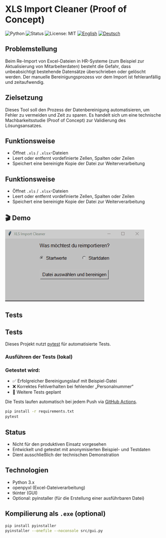 # XLS Import Cleaner (Proof of Concept)
![Python](https://img.shields.io/badge/python-3.10%2B-blue)
![Status](https://img.shields.io/badge/status-POC-orange)
![License: MIT](https://img.shields.io/badge/License-MIT-green.svg)
[![English](https://img.shields.io/badge/README-English-informational?style=flat-square)](README_en.md)
[![Deutsch](https://img.shields.io/badge/README-Deutsch-informational?style=flat-square)](README.md)



## Problemstellung

Beim Re-Import von Excel-Dateien in HR-Systeme (zum Beispiel zur Aktualisierung von Mitarbeiterdaten) besteht die Gefahr, dass unbeabsichtigt bestehende Datensätze überschrieben oder gelöscht werden. Der manuelle Bereinigungsprozess vor dem Import ist fehleranfällig und zeitaufwendig.

## Zielsetzung

Dieses Tool soll den Prozess der Datenbereinigung automatisieren, um Fehler zu vermeiden und Zeit zu sparen. Es handelt sich um eine technische Machbarkeitsstudie (Proof of Concept) zur Validierung des Lösungsansatzes.

## Funktionsweise

- Öffnet `.xls` / `.xlsx`-Dateien
- Leert oder entfernt vordefinierte Zellen, Spalten oder Zeilen
- Speichert eine bereinigte Kopie der Datei zur Weiterverarbeitung

## Funktionsweise

- Öffnet `.xls` / `.xlsx`-Dateien
- Leert oder entfernt vordefinierte Zellen, Spalten oder Zeilen
- Speichert eine bereinigte Kopie der Datei zur Weiterverarbeitung

## 🎬 Demo

![XLS Import Cleaner Demo](import-cleaner.gif)

## Tests


## Tests

Dieses Projekt nutzt [pytest](https://docs.pytest.org/) für automatisierte Tests.

### Ausführen der Tests (lokal)
### Getestet wird:

- ✅ Erfolgreicher Bereinigungslauf mit Beispiel-Datei  
- ❌ Korrektes Fehlverhalten bei fehlender „Personalnummer“  
- 📝 Weitere Tests geplant

Die Tests laufen automatisch bei jedem Push via [GitHub Actions](https://github.com/Chrisp-Codes/xls-import-cleaner/actions).


```bash
pip install -r requirements.txt
pytest
````

## Status

- Nicht für den produktiven Einsatz vorgesehen
- Entwickelt und getestet mit anonymisierten Beispiel- und Testdaten
- Dient ausschließlich der technischen Demonstration

## Technologien

- Python 3.x
- openpyxl (Excel-Dateiverarbeitung)
- tkinter (GUI)
- Optional: pyinstaller (für die Erstellung einer ausführbaren Datei)

## Kompilierung als `.exe` (optional)

```bash
pip install pyinstaller
pyinstaller --onefile --noconsole src/gui.py

